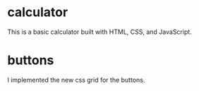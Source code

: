 # calculator
This is a basic calculator built with HTML, CSS, and JavaScript.

# buttons
I implemented the new css grid for the buttons.
